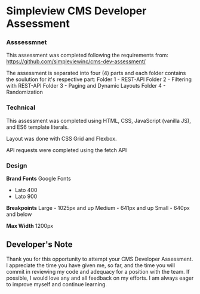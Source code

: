Simpleview CMS Developer Assessment
======
### Asssessmnet
This assessment was completed following the requirements from: https://github.com/simpleviewinc/cms-dev-assessment/

The assessment is separated into four (4) parts and each folder contains the soulution for it's respective part:
Folder 1 - REST-API
Folder 2 - Filtering with REST-API
Folder 3 - Paging and Dynamic Layouts
Folder 4 - Randomization

### Technical
This assessment was completed using HTML, CSS, JavaScript (vanilla JS), and ES6 template literals.

Layout was done with CSS Grid and Flexbox.

API requests were completed using the fetch API

### Design
**Brand Fonts**
Google Fonts
* Lato 400
* Lato 900

**Breakpoints**
Large - 1025px and up
Medium - 641px and up
Small - 640px and below

**Max Width**
1200px

## Developer's Note
Thank you for this opportunity to attempt your CMS Developer Assessment. I appreciate the time you have given me, so far, and the time you will commit in reviewing my code and adequacy for a position with the team. If possible, I would love any and all feedback on my efforts. I am always eager to improve myself and continue learning.

